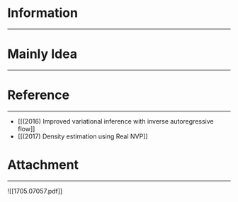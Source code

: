 # Information
---


# Mainly Idea
---


# Reference
---
- [[(2016) Improved variational inference with inverse autoregressive flow]]
- [[(2017) Density estimation using Real NVP]]

# Attachment
---
![[1705.07057.pdf]]